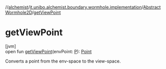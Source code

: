 //[alchemist](../../../index.md)/[it.unibo.alchemist.boundary.wormhole.implementation](../index.md)/[AbstractWormhole2D](index.md)/[getViewPoint](get-view-point.md)

# getViewPoint

[jvm]\
open fun [getViewPoint](get-view-point.md)(envPoint: [P](index.md)): [Point](https://docs.oracle.com/javase/8/docs/api/java/awt/Point.html)

Converts a point from the env-space to the view-space.
